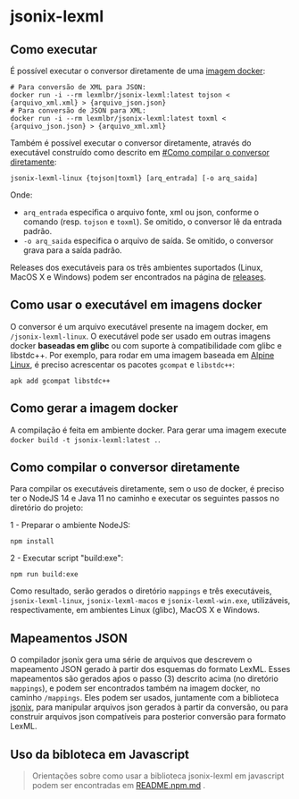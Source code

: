 # jsonix-lexml

## Como executar

É possível executar o conversor diretamente de uma [imagem docker](https://hub.docker.com/repository/docker/lexmlbr/jsonix-lexml):

```
# Para conversão de XML para JSON:
docker run -i --rm lexmlbr/jsonix-lexml:latest tojson < {arquivo_xml.xml} > {arquivo_json.json}
# Para conversão de JSON para XML:
docker run -i --rm lexmlbr/jsonix-lexml:latest toxml < {arquivo_json.json} > {arquivo_xml.xml}
```

Também é possível executar o conversor diretamente, através do executável construído como descrito
em [#Como compilar o conversor diretamente](#como-compilar-o-conversor-diretamente):
```
jsonix-lexml-linux {tojson|toxml} [arq_entrada] [-o arq_saida]
```

Onde:
- `arq_entrada` especifica o arquivo fonte, xml ou json, conforme o comando (resp. `tojson` e `toxml`). 
  Se omitido, o conversor lê da entrada padrão.
- `-o arq_saida` especifica o arquivo de saída. Se omitido, o conversor grava para a saída padrão.  

Releases dos executáveis para os três ambientes suportados (Linux, MacOS X e Windows) podem
ser encontrados na página de [releases](https://github.com/lexml/jsonix-lexml/releases/).

## Como usar o executável em imagens docker

O conversor é um arquivo executável presente na imagem docker, em `/jsonix-lexml-linux`. O executável
pode ser usado em outras imagens docker **baseadas em glibc** ou com suporte à compatibilidade com glibc e libstdc++.
Por exemplo, para rodar em uma imagem baseada em [Alpine Linux](https://hub.docker.com/_/alpine), é preciso
acrescentar os pacotes `gcompat`  e `libstdc++`:
``` 
apk add gcompat libstdc++
``` 

## Como gerar a imagem docker

A compilação é feita em ambiente docker. Para gerar uma imagem execute `docker build -t jsonix-lexml:latest .`.

## Como compilar o conversor diretamente

Para compilar os executáveis diretamente, sem o uso de docker, é preciso ter o NodeJS 14 e Java 11 no caminho e executar os seguintes passos no diretório do projeto:

1 - Preparar o ambiente NodeJS:
```
npm install
```
2 - Executar script "build:exe":
```
npm run build:exe
```
Como resultado, serão gerados o diretório `mappings` e três executáveis, `jsonix-lexml-linux`, `jsonix-lexml-macos` e `jsonix-lexml-win.exe`, utilizáveis, respectivamente, em ambientes Linux (glibc), MacOS X e Windows.


## Mapeamentos JSON

O compilador jsonix gera uma série de arquivos que descrevem o mapeamento JSON gerado à partir dos esquemas do formato LexML. Esses mapeamentos são gerados aṕos o passo (3) descrito acima (no diretório `mappings`), e podem ser encontrados também na imagem docker, no caminho `/mappings`. Eles podem ser usados, juntamente com a biblioteca [jsonix](https://github.com/highsource/jsonix), para manipular arquivos json gerados à partir da conversão, ou para construir arquivos json compatíveis para posterior conversão para formato LexML. 

## Uso da bibloteca em Javascript

> Orientações sobre como usar a biblioteca jsonix-lexml em javascript podem ser encontradas em [README.npm.md](README.npm.md) .


